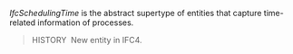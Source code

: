﻿_IfcSchedulingTime_ is the abstract supertype of entities that capture time-related information of processes.

> HISTORY&nbsp; New entity in IFC4.
